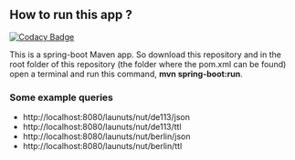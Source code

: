 ## How to run this app ?

[![Codacy Badge](https://api.codacy.com/project/badge/Grade/9ffbfb05f7424a7b940e849c5258b7ad)](https://app.codacy.com/gh/pg-dp/LaunutsAPI?utm_source=github.com&utm_medium=referral&utm_content=pg-dp/LaunutsAPI&utm_campaign=Badge_Grade_Dashboard)

This is a spring-boot Maven app. So download this repository and in the root folder of this repository (the folder where the pom.xml can be found) open a terminal and run this command,
**mvn spring-boot:run**.

### Some example queries
- http://localhost:8080/launuts/nut/de113/json
- http://localhost:8080/launuts/nut/de113/ttl
- http://localhost:8080/launuts/nut/berlin/json
- http://localhost:8080/launuts/nut/berlin/ttl
